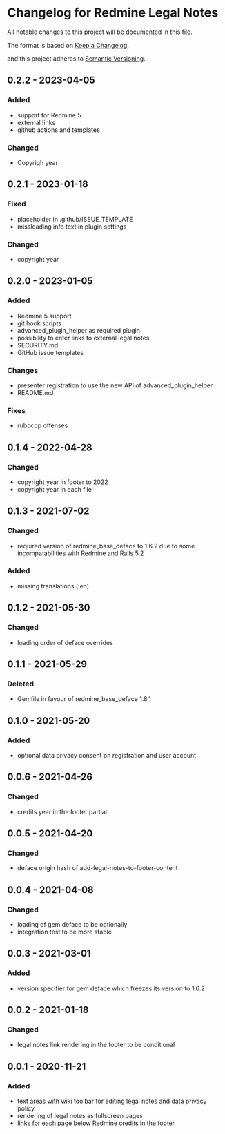 # Changelog for Redmine Legal Notes

All notable changes to this project will be documented in this file.

The format is based on [Keep a Changelog](https://keepachangelog.com/en/1.0.0/),

and this project adheres to [Semantic Versioning](https://semver.org/spec/v2.0.0.html).

## 0.2.2 - 2023-04-05

### Added

* support for Redmine 5
* external links
* github actions and templates

### Changed

* Copyrigh year

## 0.2.1 - 2023-01-18

### Fixed

* placeholder in .github/ISSUE_TEMPLATE
* missleading info text in plugin settings

### Changed

* copyright year

## 0.2.0 - 2023-01-05

### Added

* Redmine 5 support
* git hook scripts
* advanced_plugin_helper as required plugin
* possibility to enter links to external legal notes
* SECURITY.md
* GitHub issue templates

### Changes

* presenter registration to use the new API of advanced_plugin_helper
* README.md

### Fixes

* rubocop offenses

## 0.1.4 - 2022-04-28

### Changed

* copyright year in footer to 2022
* copyright year in each file

## 0.1.3 - 2021-07-02

### Changed

* required version of redmine_base_deface to 1.6.2 due to some incompatabilities 
  with Redmine and Rails 5.2

### Added

* missing translations (:en)

## 0.1.2 - 2021-05-30

### Changed

* loading order of deface overrides

## 0.1.1 - 2021-05-29

### Deleted

* Gemfile in favour of redmine_base_deface 1.8.1

## 0.1.0 - 2021-05-20

### Added

* optional data privacy consent on registration and user account

## 0.0.6 - 2021-04-26

### Changed

* credits year in the footer partial

## 0.0.5 - 2021-04-20

### Changed

* deface origin hash of add-legal-notes-to-footer-content

## 0.0.4 - 2021-04-08

### Changed

* loading of gem deface to be optionally
* integration test to be more stable

## 0.0.3 - 2021-03-01

### Added

* version specifier for gem deface which freezes its version to 1.6.2

## 0.0.2 - 2021-01-18

### Changed

* legal notes link rendering in the footer to be conditional

## 0.0.1 - 2020-11-21

### Added

* text areas with wiki toolbar for editing legal notes and data privacy policy
* rendering of legal notes as fullscreen pages
* links for each page below Redmine credits in the footer

